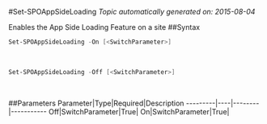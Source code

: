 #Set-SPOAppSideLoading
*Topic automatically generated on: 2015-08-04*

Enables the App Side Loading Feature on a site
##Syntax
```powershell
Set-SPOAppSideLoading -On [<SwitchParameter>]
```
&nbsp;

```powershell
Set-SPOAppSideLoading -Off [<SwitchParameter>]
```
&nbsp;

##Parameters
Parameter|Type|Required|Description
---------|----|--------|-----------
Off|SwitchParameter|True|
On|SwitchParameter|True|
